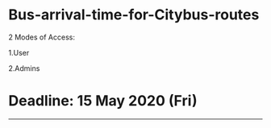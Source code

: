 # Bus-arrival-time-for-Citybus-routes


2 Modes of Access:

1.User

2.Admins





# Deadline: 15 May 2020 (Fri)
---

